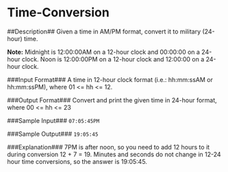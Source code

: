 Time-Conversion
======
##Description##
Given a time in AM/PM format, convert it to military (24-hour) time.

**Note:** Midnight is 12:00:00AM on a 12-hour clock and 00:00:00 on a 24-hour
clock. Noon is 12:00:00PM on a 12-hour clock and 12:00:00 on a 24-hour clock.

###Input Format###
A time in 12-hour clock format (i.e.: hh:mm:ssAM or hh:mm:ssPM), where 01 <= hh
<= 12.

###Output Format###
Convert and print the given time in 24-hour format, where 00 <= hh <= 23

###Sample Input###
`07:05:45PM`

###Sample Output###
`19:05:45`

###Explanation###
7PM is after noon, so you need to add 12 hours to it during conversion 12 + 7 =
19. Minutes and seconds do not change in 12-24 hour time conversions, so the
answer is 19:05:45.
